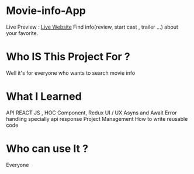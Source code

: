 # Movie-info-App

Live Preview : <a href='https://movie-finder-webapp.netlify.com/'>Live Website</a>
Find info(review, start cast , trailer ...) about your favorite.

# Who IS This Project For ?
Well it's for everyone who wants to search movie info

# What I Learned
 API
 REACT JS , HOC Component, Redux
 UI / UX
 Asyns and Await
 Error handling specially api response
 Project Management
 How to write reusable code

 # Who can use It ?
 Everyone
